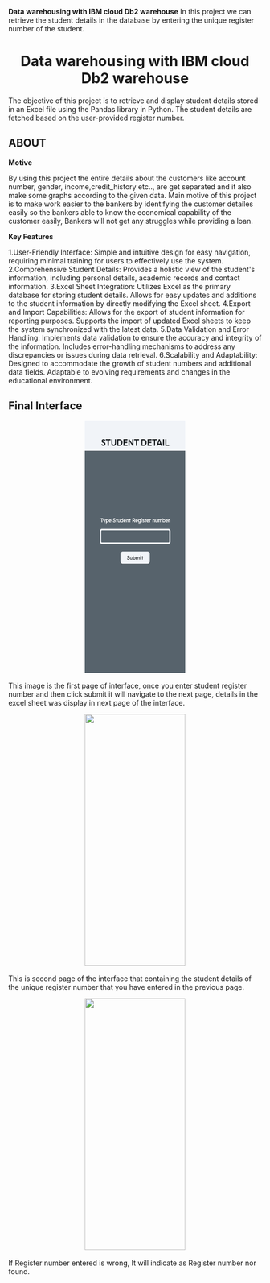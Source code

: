 **Data warehousing with IBM cloud Db2 warehouse**
In this project we can retrieve the student details in the database by entering the unique register number of the student.
<div align="center">
   <centre><h1>Data warehousing with IBM cloud Db2 warehouse</centre><br />
      </div>
The objective of this project is to retrieve and display student details stored in an Excel file using the Pandas library in Python. The student details are fetched based on the user-provided register number.
<h2>ABOUT</h2>

**Motive**

By using this project the entire details about the customers like account number, gender, income,credit_history etc.., are get separated and it also make some graphs according to the given data.
Main motive of this project is to make work easier to the bankers by identifying the customer detailes easily so the bankers able to know the economical capability of the customer easily, Bankers will not get any struggles while providing a loan.


**Key Features**

1.User-Friendly Interface:
Simple and intuitive design for easy navigation, requiring minimal training for users to effectively use the system.
2.Comprehensive Student Details:
Provides a holistic view of the student's information, including personal details, academic records and contact information.
3.Excel Sheet Integration:
Utilizes Excel as the primary database for storing student details.
Allows for easy updates and additions to the student information by directly modifying the Excel sheet.
4.Export and Import Capabilities:
Allows for the export of student information for reporting purposes.
Supports the import of updated Excel sheets to keep the system synchronized with the latest data.
5.Data Validation and Error Handling:
Implements data validation to ensure the accuracy and integrity of the information.
Includes error-handling mechanisms to address any discrepancies or issues during data retrieval.
6.Scalability and Adaptability:
Designed to accommodate the growth of student numbers and additional data fields.
Adaptable to evolving requirements and changes in the educational environment.

   
<h2>Final Interface</h2>
<p align="center">
  <img src="https://github.com/Dhivakar026/Data-warehousing-with-IBM-cloud-db2-warehouse/blob/main/images/home.png" width="200" height="500" >
</p>

This image is the first page of interface, once you enter student register number and then click submit it will navigate to the next page, details in the excel sheet was display in next page of the interface.
<p align="center">
  <img src="https://github.com/Haswanth-18/Data-warehousing-with-IBM-cloud-db2-warehouse/blob/main/images/details.png" width="200" height="500" >
</p>
This is second page of the interface that containing the student details of the unique register number that you have entered in the previous page.
<p align="center">
  <img src="https://github.com/Haswanth-18/Data-warehousing-with-IBM-cloud-db2-warehouse/blob/main/images/Screenshot%202023-11-01%20114224.png" width="200" height="500" >
</p>
If Register number entered is wrong, It will indicate as Register number nor found.
